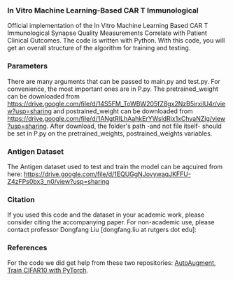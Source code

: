 ### In Vitro Machine Learning-Based CAR T Immunological
Official implementation of the In Vitro Machine Learning Based CAR T Immunological Synapse Quality Measurements Correlate with Patient Clinical Outcomes. The code is written with Python. With this code, you will get an overall structure of the algorithm for training and testing.

 ### Parameters
There are many arguments that can be passed to main.py and test.py. For convenience, the most important ones are in P.py. The pretrained_weight can be downloaded from https://drive.google.com/file/d/14S5FM_ToWBW205fZ8gx2NzB5irxilU4r/view?usp=sharing and postrained_weight can be downloaded from https://drive.google.com/file/d/1ANgtRILhAahkErYWsldRjx1xChyaNZig/view?usp=sharing. After download, the folder's path -and not file itself- should be set in P.py on the pretrained_weights, postrained_weights variables. 



### Antigen Dataset
The Antigen dataset used to test and train the model can be aqcuired from here: https://drive.google.com/file/d/1EQUGgNJovywaqJKFFU-Z4zFPs0bx3_n0/view?usp=sharing



### Citation

If you used this code and the dataset in your academic work, please consider citing the accompanying paper. For non-academic use, please contact professor Dongfang Liu [dongfang.liu at rutgers dot edu]:




### References
For the code we did get help from these two repositories: [AutoAugment](https://github.com/tensorflow/models/tree/master/research/autoaugment), [Train CIFAR10 with PyTorch](https://github.com/kuangliu/pytorch-cifar).
